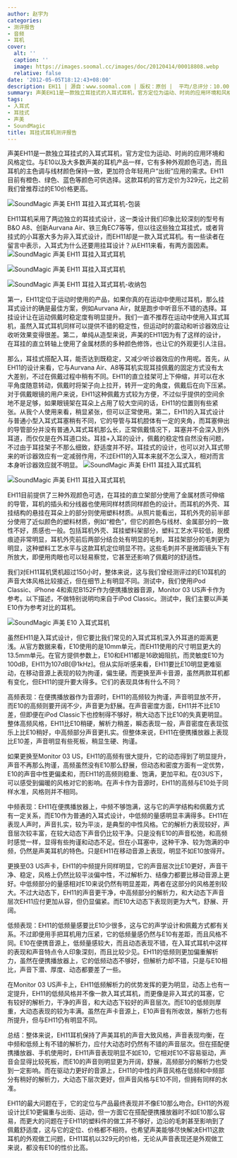 ```yaml
---
author: 赵宇为
categories:
- 测评报告
- 音频
- 耳机
cover:
  alt: ''
  caption: ''
  image: https://images.soomal.cc/images/doc/20120414/00018808.webp
  relative: false
date: '2012-05-05T18:12:43+08:00'
description: EH11 | 源自：www.soomal.com | 版权：原创 |  平均/总评分：10.00/80
summary: 声美EH11是一款独立耳挂式的入耳式耳机，官方定位为运动、时尚的应用环境和风格定位。与E10以及大多数声美的耳机产品一样，它有橙色、绿色、蓝色等多种外观颜色可选。它的扬声器单元比E10更大，佩戴方式也有所不同，这款耳机的官方定价为329元，比之前我们曾推荐过的E10价格更高……
tags:
- 入耳式
- 耳挂式
- 声美
- SoundMagic
title: 耳挂式耳机测评报告
---
```


声美EH11是一款独立耳挂式的入耳式耳机，官方定位为运动、时尚的应用环境和风格定位。与E10以及大多数声美的耳机产品一样，它有多种外观颜色可选，而且耳机的主色调与线材颜色保持一致，更加符合年轻用户“出街”应用的需求。EH11目前有橙色、绿色、蓝色等颜色可供选择。这款耳机的官方定价为329元，比之前我们曾推荐过的E10价格更高。

![SoundMagic 声美 EH11 耳挂入耳式耳机-包装](https://images.soomal.cc/images/doc/20120414/00018795.webp)




EH11耳机采用了两边独立的耳挂式设计，这一类设计我们印象比较深刻的型号有B&O A8、创新Aurvana Air、铁三角EC7等等，但以往这些独立耳挂式，或者背挂式的小耳塞大多为非入耳式设计，而EH11却是一款入耳式耳机。有一些读者在留言中表示，入耳式为什么还要用挂耳设计？从EH11来看，有两方面因素。
![SoundMagic 声美 EH11 耳挂入耳式耳机](https://images.soomal.cc/images/doc/20120414/00018797.webp)




![SoundMagic 声美 EH11 耳挂入耳式耳机](https://images.soomal.cc/images/doc/20120414/00018798.webp)




![SoundMagic 声美 EH11 耳挂入耳式耳机-收纳包](https://images.soomal.cc/images/doc/20120414/00018799.webp)




第一，EH11定位于运动时使用的产品，如果你真的在运动中使用过耳机，那么挂耳式设计的确是最佳方案，例如Aurvana Air，就是跑步中听音乐不错的选择。耳挂设计让在运动佩戴时稳定度有明显提升。我们一直不推荐在运动中使用入耳式耳机，虽然入耳式耳机同样可以提供不错的稳定性，但运动时的震动和听诊器效应让收听效果变得很差。第二，单纯从造型来说，声美的EH11因为有了这样的设计，在耳挂的直立转轴上使用了金属材质的多种颜色修饰，也让它的外观更引人注目。

那么，耳挂式搭配入耳，能否达到既稳定，又减少听诊器效应的作用呢。首先，从EH11的设计来看，它与Aurvana Air、A8等耳机实现耳挂佩戴的固定方式没有太大差别，不过在佩戴过程中稍有不同。EH11的直立挂架可上下伸缩，并可以在水平角度随意转动，佩戴时将架子向上拉开，转开一定的角度，佩戴后在向下压紧。对于佩戴眼镜的用户来说，EH11这种佩戴方式较为方便，不过似乎提供的空间余地不是足够，如果眼镜架在耳朵上占用了较大空间的话，EH11的位置则有些紧张。从我个人使用来看，稍显紧张，但可以正常使用。第二，EH11的入耳式设计与普通小型入耳式耳塞稍有不同，它的导管与耳机腔体有一定的夹角，而耳塞伸出的导管部分并没有普通入耳式耳机那么长，正常佩戴情况下，耳塞并不会深入到外耳道，而仅仅是在外耳道口处。耳挂+入耳的设计，佩戴的稳定性自然没有问题，不过由于耳挂架子不那么细致，舒适度并不好。耳挂式的设计，也可以对入耳式带来的听诊器效应有一定减弱作用，不过EH11的入耳本来就不怎么深入，相对而言本身听诊器效应就不明显。
![SoundMagic 声美 EH11 耳挂入耳式耳机](https://images.soomal.cc/images/doc/20120414/00018803.webp)




![SoundMagic 声美 EH11 耳挂入耳式耳机](https://images.soomal.cc/images/doc/20120414/00018808.webp)




EH11目前提供了三种外观颜色可选，在耳挂的直立架部分使用了金属材质可伸缩的导管，耳机的插头和分线器也使用同样材质同样颜色的设计。而耳机的外壳、耳挂结构的悬挂在耳朵上的部分则使用塑料材质。从照片能看出，耳机外壳的前半部分使用了近似颜色的塑料材质，例如“橙色”，但它的颜色与线材、金属部分的一致性不好，质感也一般。包括耳机外壳、耳挂塑料架部分，塑料工艺水平较低，脱模痕迹非常明显，耳机外壳前后两部分结合处有明显的毛刺，耳挂架部分的毛刺更为明显，这种塑料工艺水平与这款耳机定位明显不符。这些毛刺并不是微距镜头下有所放大，即便用肉眼也可以轻易察觉，它甚至还影响了佩戴时的舒适性。

我们对EH11耳机煲机超过150小时，整体来说，这与我们曾经测评过的E10耳机的声音大体风格比较接近，但在细节上有明显不同。测试中，我们使用iPod Classic、iPhone 4和索尼B152F作为便携播放器音源，Monitor 03 US声卡作为参考。以下描述，不做特别说明均来自于iPod Classic。测试中，我们主要以声美E10作为参考对比的耳机。

![SoundMagic 声美 E10 入耳式耳机](https://images.soomal.cc/images/doc/20120104/00015925.webp)




虽然EH11是入耳式设计，但它要比我们常见的入耳式耳机深入外耳道的距离更浅。从官方数据来看，E10使用的是10mm单元，而EH11使用的尺寸明显更大的13.5mm单元。在官方提供参数上，E10和EH11都是16欧姆阻抗，而灵敏度E10为100dB，EH11为107dB[@1kHz]。但从实际听感来看，EH11要比E10明显更难驱动，在移动音源上表现的较为拘谨，偏生硬。而更换至声卡音源，虽然两款耳机都有变化，但EH11的提升要大得多。它们的表现具体有什么不同？


高频表现：在便携播放器作为音源时，EH11的高频较为拘谨，声音明显放不开，而E10的高频则要开阔不少，声音更为舒展。在声音密度方面，EH11并不比E10差，但即便在iPod Classic下也控制得不够好，稍大动态下比E10的失真更明显。整体高频风格，EH11比E10稍硬，解析力稍差，瞬态表现一般，声音密度在表现弦乐上比E10稍好，中高频部分声音更扎实。但整体来说，EH11在便携播放器上表现比E10差，声音明显有些死板，稍显生硬、拘谨。

如果更换至Monitor 03 US，EH11的高频有很大提升，它的动态得到了明显提升，声音不再那么拘谨，高频虽然没有E10那么舒展，但动态和密度方面有一定优势，E10的声音中性更偏柔和，而EH11的高频则稳重、饱满，更加平和。在03US下，可以感受到偏暖的风格对它的影响。在声卡作为音源时，EH11的高频与E10处于同样水准，风格则并不相同。


中频表现：EH11在便携播放器上，中频不够饱满，这与它的声学结构和佩戴方式有一定关系，而E10作为普通的入耳式设计，中低频的量感明显丰满得多。EH11在表现人声时，声音扎实，较为平淡，是典型的中性风格。它的解析力表现较好，声音层次较丰富，在较大动态下声音仍比较干净。只是没有E10的声音松弛，和高频时感觉一样，显得有些拘谨和动态不足。但在小耳塞中，这种干净、较为饱满的中频，仍然是声美耳机的特色。只是EH11在移动音源上表现，明显不如E10放得开。

更换至03 US声卡，EH11的中频提升同样明显，它的声音层次比E10更好，声音干净、稳定，风格上仍然比较平淡偏中性，不过解析力、结像力都要比移动音源上更好。中低频部分的量感相对E10来说仍然有明显差距，两者在这部分的风格差别较大。不过大动态下，EH11的声音更干净，中高频部分的解析力，和大动态下声音层次EH11应付更加从容，但仍显偏紧。而E10大动态下表现则更为大气，舒展、开阔。


低频表现：EH11的低频量感要比E10少很多，这与它的声学设计和佩戴方式都有关系。不过即便用手把耳机用力压紧，它的低频量感仍然与E10有差距，而且风格不同。E10在便携音源上，低频量感较大，而且动态表现不错，在入耳式耳机中这样的表现和声音特点令人印象深刻，而且比较少见。EH11的低频则更加偏重解析力，虽然在便携播放器上，它的低频动态不够好，但解析力却不错，只是与E10相比，声音下潜、厚度、动态都要差了一些。

在Monitor 03 US声卡上，EH11低频解析力的优势发挥的更为明显，动态上也有一定提升，EH11的低频风格并不像一款入耳式耳机，而更像是非入耳式的耳塞，它有较好的解析力，干净的声音，和大动态下较好的声音层次。而E10的低频则厚重，大动态表现的较为丰满。虽然在声卡音源上，E10声音有所收敛，解析力也有所提升，但与EH11仍有明显不同。

总结：整体来说，EH11耳机保持了声美耳机的声音大致风格，声音表现均衡，在中频和低频上有不错的解析力，应付大动态时仍然有不错的声音层次。但在搭配便携播放器、手机使用时，EH11声音表现明显不如E10，它相对E10不容易驱动，声音会显得比较死板，而E10的声音则明显更为开阔，舒展，高频部分的解析力也受到一定影响。而在驱动力更好的音源上，EH11的中性的声音风格在低频和中频部分有稍好的解析力，大动态下层次更好，但声音风格与E10不同，但拥有同样的水准。

EH11的最大问题在于，它的定位与产品最终表现并不像E10那么吻合。EH11的外观设计比E10更偏重与出街、运动，但一方面它在搭配便携播放器时不如E10那么容易，而更大的问题在于EH11的塑料件的做工并不够好，边沿的毛刺甚至影响到了佩戴舒适度，这与它的定位、价格都不相符。也希望声美能够尽快解决EH11这款耳机的外观做工问题，EH11耳机以329元的价格，无论从声音表现还是外观做工来说，都没有E10的性价比高。